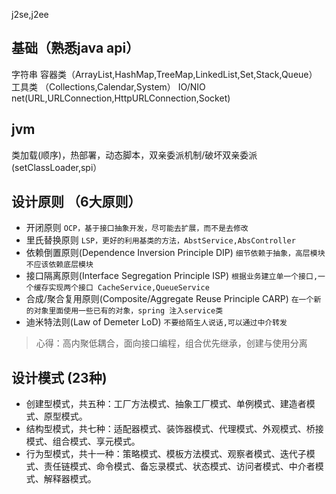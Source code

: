 j2se,j2ee
## 基础（熟悉java api）
字符串
容器类（ArrayList,HashMap,TreeMap,LinkedList,Set,Stack,Queue）
工具类 （Collections,Calendar,System）
IO/NIO
net(URL,URLConnection,HttpURLConnection,Socket)


## jvm
类加载(顺序)，热部署，动态脚本，双亲委派机制/破坏双亲委派(setClassLoader,spi）

## 设计原则 （6大原则）
* 开闭原则 `OCP，基于接口抽象开发，尽可能去扩展，而不是去修改`
* 里氏替换原则 `LSP，更好的利用基类的方法，AbstService,AbsController`
* 依赖倒置原则(Dependence Inversion Principle DIP) `细节依赖于抽象，高层模块不应该依赖底层模块` 
* 接口隔离原则(Interface Segregation Principle ISP) `根据业务建立单一个接口,一个缓存实现两个接口 CacheService,QueueService`
* 合成/聚合复用原则(Composite/Aggregate Reuse Principle CARP) `在一个新的对象里面使用一些已有的对象，spring 注入service类`
* 迪米特法则(Law of Demeter LoD) `不要给陌生人说话,可以通过中介转发`
> 心得：高内聚低耦合，面向接口编程，组合优先继承，创建与使用分离

## 设计模式 (23种)
* 创建型模式，共五种：工厂方法模式、抽象工厂模式、单例模式、建造者模式、原型模式。
* 结构型模式，共七种：适配器模式、装饰器模式、代理模式、外观模式、桥接模式、组合模式、享元模式。
* 行为型模式，共十一种：策略模式、模板方法模式、观察者模式、迭代子模式、责任链模式、命令模式、备忘录模式、状态模式、访问者模式、中介者模式、解释器模式。





